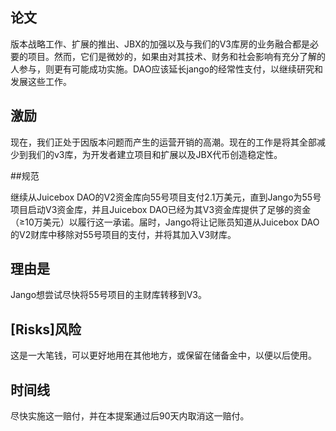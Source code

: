 ## 论文

版本战略工作、扩展的推出、JBX的加强以及与我们的V3库房的业务融合都是必要的项目。然而，它们是微妙的，如果由对其技术、财务和社会影响有充分了解的人参与，则更有可能成功实施。DAO应该延长jango的经常性支付，以继续研究和发展这些工作。

## 激励

现在，我们正处于因版本问题而产生的运营开销的高潮。现在的工作是将其全部减少到我们的v3库，为开发者建立项目和扩展以及JBX代币创造稳定性。

##规范

继续从Juicebox DAO的V2资金库向55号项目支付2.1万美元，直到Jango为55号项目启动V3资金库，并且Juicebox DAO已经为其V3资金库提供了足够的资金（≥10万美元）以履行这一承诺。届时，Jango将让记账员知道从Juicebox DAO的V2财库中移除对55号项目的支付，并将其加入V3财库。

## 理由是

Jango想尝试尽快将55号项目的主财库转移到V3。

## [Risks]风险

这是一大笔钱，可以更好地用在其他地方，或保留在储备金中，以便以后使用。

## 时间线

尽快实施这一赔付，并在本提案通过后90天内取消这一赔付。
